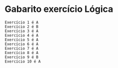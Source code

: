 # Gabarito exercício Lógica

```
Exercício 1 é A
Exercício 2 é B
Exercício 3 é A
Exercício 4 é A
Exercício 5 é A
Exercício 6 é A
Exercício 7 é A
Exercício 8 é A
Exercício 9 é B
Exercício 10 é A
```

